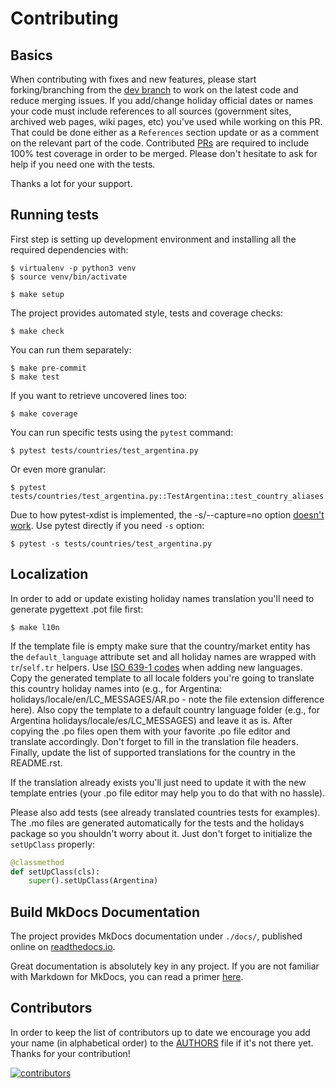 # Contributing

## Basics

When contributing with fixes and new features, please start
forking/branching from the [dev
branch](https://github.com/vacanza/holidays/tree/dev) to work on the
latest code and reduce merging issues. If you add/change holiday
official dates or names your code must include references to all sources
(government sites, archived web pages, wiki pages, etc) you've used
while working on this PR. That could be done either as a `References`
section update or as a comment on the relevant part of the code.
Contributed [PRs](https://github.com/vacanza/holidays/pulls) are
required to include 100% test coverage in order to be merged. Please
don't hesitate to ask for help if you need one with the tests.

Thanks a lot for your support.

## Running tests

First step is setting up development environment and installing all the
required dependencies with:

``` shell
$ virtualenv -p python3 venv
$ source venv/bin/activate

$ make setup
```

The project provides automated style, tests and coverage checks:

``` shell
$ make check
```

You can run them separately:

``` shell
$ make pre-commit
$ make test
```

If you want to retrieve uncovered lines too:

``` shell
$ make coverage
```

You can run specific tests using the `pytest` command:

``` shell
$ pytest tests/countries/test_argentina.py
```

Or even more granular:

``` shell
$ pytest tests/countries/test_argentina.py::TestArgentina::test_country_aliases
```

Due to how pytest-xdist is implemented, the -s/--capture=no option
[doesn't
work](https://pytest-xdist.readthedocs.io/en/latest/known-limitations.html#output-stdout-and-stderr-from-workers).
Use pytest directly if you need `-s` option:

``` shell
$ pytest -s tests/countries/test_argentina.py
```

## Localization

In order to add or update existing holiday names translation you\'ll
need to generate pygettext .pot file first:

``` shell
$ make l10n
```

If the template file is empty make sure that the country/market entity
has the `default_language` attribute set and all holiday names are
wrapped with `tr`/`self.tr` helpers. Use [ISO 639-1
codes](https://en.wikipedia.org/wiki/List_of_ISO_639-1_codes) when
adding new languages. Copy the generated template to all locale folders
you're going to translate this country holiday names into (e.g., for
Argentina: holidays/locale/en/LC_MESSAGES/AR.po - note the file
extension difference here). Also copy the template to a default country
language folder (e.g., for Argentina holidays/locale/es/LC_MESSAGES) and
leave it as is. After copying the .po files open them with your favorite
.po file editor and translate accordingly. Don't forget to fill in the
translation file headers. Finally, update the list of supported
translations for the country in the README.rst.

If the translation already exists you'll just need to update it with
the new template entries (your .po file editor may help you to do that
with no hassle).

Please also add tests (see already translated countries tests for
examples). The .mo files are generated automatically for the tests and
the holidays package so you shouldn't worry about it. Just don't
forget to initialize the `setUpClass` properly:

``` python
@classmethod
def setUpClass(cls):
    super().setUpClass(Argentina)
```
## Build MkDocs Documentation

The project provides MkDocs documentation under `./docs/`, published online on
[readthedocs.io](https://holidays.readthedocs.io/).

Great documentation is absolutely key in any project. If you are not
familiar with Markdown for MkDocs, you can read a primer
[here](https://www.mkdocs.org/user-guide/writing-your-docs/).

## Contributors

In order to keep the list of contributors up to date we encourage you
add your name (in alphabetical order) to the
[AUTHORS](https://github.com/vacanza/holidays/blob/dev/AUTHORS) file if
it's not there yet. Thanks for your contribution!

[![contributors](https://img.shields.io/github/contributors/vacanza/holidays)](https://github.com/vacanza/holidays/graphs/contributors)
